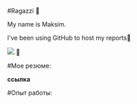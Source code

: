 #Ragazzi 👋

My name is Maksim. 

I've been using GitHub to host my reports🚀

![](https://komarev.com/ghpvc/?username=maccim001&style=flat&label=finding+me&color=FFFFFF) 🤔 


#Мое резюме:

**ссылка**

#Опыт работы:






<!---
- 👋 Hi, I’m @maccim001
- 👀 I’m interested in ...
- 🌱 I’m currently learning ...
- 💞️ I’m looking to collaborate on ...
- 📫 How to reach me ...


maccim001/maccim001 is a ✨ special ✨ repository because its `README.md` (this file) appears on your GitHub profile.
You can click the Preview link to take a look at your changes.
--->
